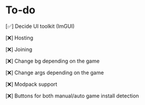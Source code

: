# To-do

[✅] Decide UI toolkit (ImGUI) 

[❌] Hosting

[❌] Joining

[❌] Change bg depending on the game

[❌] Change args depending on the game

[❌] Modpack support

[❌] Buttons for both manual/auto game install detection
